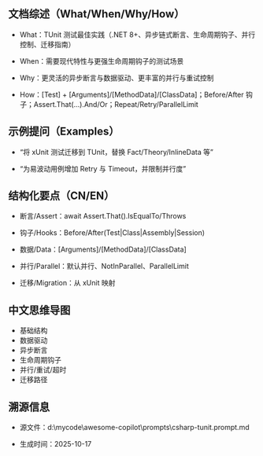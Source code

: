 ## 文档综述（What/When/Why/How）

- What：TUnit 测试最佳实践（.NET 8+、异步链式断言、生命周期钩子、并行控制、迁移指南）

- When：需要现代特性与更强生命周期钩子的测试场景

- Why：更灵活的异步断言与数据驱动、更丰富的并行与重试控制

- How：[Test] + [Arguments]/[MethodData]/[ClassData]；Before/After 钩子；Assert.That(...).And/Or；Repeat/Retry/ParallelLimit

## 示例提问（Examples）

- “将 xUnit 测试迁移到 TUnit，替换 Fact/Theory/InlineData 等”

- “为易波动用例增加 Retry 与 Timeout，并限制并行度”

## 结构化要点（CN/EN）

- 断言/Assert：await Assert.That().IsEqualTo/Throws

- 钩子/Hooks：Before/After(Test|Class|Assembly|Session)

- 数据/Data：[Arguments]/[MethodData]/[ClassData]

- 并行/Parallel：默认并行、NotInParallel、ParallelLimit

- 迁移/Migration：从 xUnit 映射

## 中文思维导图

- 基础结构
- 数据驱动
- 异步断言
- 生命周期钩子
- 并行/重试/超时
- 迁移路径

## 溯源信息

- 源文件：d:\mycode\awesome-copilot\prompts\csharp-tunit.prompt.md

- 生成时间：2025-10-17
